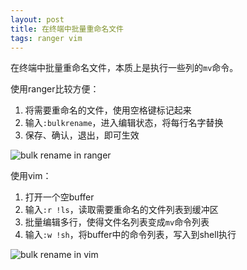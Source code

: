 ```yaml
---
layout: post
title: 在终端中批量重命名文件
tags: ranger vim
---
```


在终端中批量重命名文件，本质上是执行一些列的`mv`命令。

使用ranger比较方便：

1. 将需要重命名的文件，使用空格键标记起来
2. 输入`:bulkrename`，进入编辑状态，将每行名字替换
3. 保存、确认，退出，即可生效

![bulk rename in ranger](http://st.kada.ink/ranger-bulkrename.gif)

使用vim：
1. 打开一个空buffer
2. 输入`:r !ls`，读取需要重命名的文件列表到缓冲区
3. 批量编辑多行，使得文件名列表变成`mv`命令列表
4. 输入`:w !sh`，将buffer中的命令列表，写入到shell执行

![bulk rename in vim](http://st.kada.ink/vim-bulkrename.gif)
